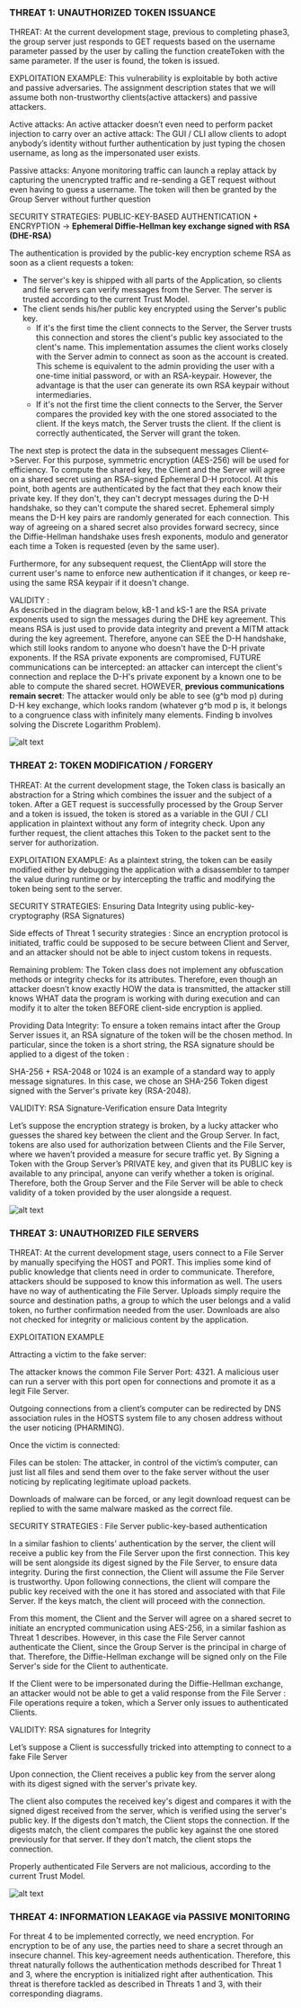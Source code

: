 

### THREAT 1: UNAUTHORIZED TOKEN ISSUANCE 

THREAT: At the current development stage, previous to completing phase3, the group server just responds to GET requests based on the username parameter passed by the user by calling  the function createToken with the same parameter. If the user is found, the token is issued. 

EXPLOITATION EXAMPLE: This vulnerability is exploitable by both active and passive adversaries. The assignment description states that we will assume both non-trustworthy clients(active attackers) and passive attackers. 

Active attacks: An active attacker doesn’t even need to perform packet injection to carry over an active attack: The GUI / CLI allow clients to adopt anybody’s identity without further authentication by just typing the chosen username, as long as the impersonated user exists. 

Passive attacks: Anyone monitoring traffic can launch a replay attack by capturing the unencrypted traffic and re-sending a GET request without even having to guess a username. The token will then be granted by the Group Server without further question

SECURITY STRATEGIES: PUBLIC-KEY-BASED AUTHENTICATION + ENCRYPTION -> **Ephemeral Diffie-Hellman key exchange signed with RSA (DHE-RSA)**

The authentication is provided by the public-key encryption scheme RSA as soon as a client requests a token: 
 - The server's key is shipped with all parts of the Application, so clients and file servers can verify messages from the Server. The server is trusted according to the current Trust Model.
 - The client sends his/her public key encrypted using the Server's public key.
   - If it's the first time the client connects to the Server, the Server trusts this connection and stores the client's public key associated to the clent's name. This implementation assumes the client works closely with the Server admin to connect as soon as the account is created. This scheme is equivalent to the admin providing the user with a one-time initial password, or with an RSA-keypair. However, the advantage is that the user can generate its own RSA keypair without intermediaries.
   - If it's not the first time the client connects to the Server, the Server compares the provided key with the one stored associated to the client. If the keys match, the Server trusts the client.
If the client is correctly authenticated, the Server will grant the token.

The next step is protect the data in the subsequent messages Client<->Server. For this purpose, symmetric encryption (AES-256) will be used for efficiency. To compute the shared key, the Client and the Server will agree on a shared secret using an RSA-signed Ephemeral D-H protocol. At this point, both agents are authenticated by the fact that they each know their private key. If they don't, they can't decrypt messages during the D-H handshake, so they can't compute the shared secret. Ephemeral simply means the D-H key pairs are randomly generated for each connection. This way of agreeing on a shared secret also provides forward secrecy, since the Diffie-Hellman handshake uses fresh exponents, modulo and generator each time a Token is requested (even by the same user).

Furthermore, for any subsequent request, the ClientApp will store the current user's name to enforce new authentication if it changes, or keep re-using the same RSA keypair if it doesn't change.

VALIDITY :  
As described in the diagram below, kB-1 and kS-1 are the RSA private exponents used to sign the messages during the DHE key agreement. This means RSA is just used to provide data integrity and prevent a MITM attack during the key agreement. Therefore, anyone can SEE the D-H handshake, which still looks random to anyone who doesn't have the D-H private exponents.
If the RSA private exponents are compromised, FUTURE communications can be intercepted: an attacker can intercept the client's connection and replace the D-H's private exponent by a known one to be able to compute the shared secret. 
HOWEVER, **previous communications remain secret**: The attacker would only be able to see (g^b mod p) during D-H key exchange, which looks random (whatever g^b mod p is, it belongs to a congruence class with infinitely many elements. Finding b involves solving the Discrete Logarithm Problem).



![alt text](https://github.com/kiranpawar94/cs1653-2020su-haz79-kip28-nic89/blob/phase3_DiffieHellman/reports/Diagram_Threat1_4.png?raw=true)

 

 

### THREAT 2: TOKEN MODIFICATION / FORGERY

THREAT: At the current development stage, the Token class is basically an abstraction for a String which combines the issuer and the subject of a token. After a GET request is successfully processed by the Group Server and a token is issued, the token is stored as a variable in the GUI / CLI application in plaintext without any form of integrity check. Upon any further request, the client attaches this Token to the packet sent to the server for authorization. 

 

EXPLOITATION EXAMPLE: As a plaintext string, the token can be easily modified either by debugging the application with a disassembler to tamper the value during runtime or by intercepting the traffic and modifying the token being sent to the server. 

SECURITY STRATEGIES:  Ensuring Data Integrity using public-key-cryptography (RSA Signatures)

Side effects of Threat 1 security strategies : Since an encryption protocol is initiated, traffic could be supposed to be secure between Client and Server, and an attacker should not be able to inject custom tokens in requests. 

Remaining problem:  The Token class does not implement any obfuscation methods or integrity checks  for its attributes. Therefore, even though an attacker doesn’t know exactly HOW the data is transmitted, the attacker still knows WHAT data the program is working with during execution and can modify it to alter the token BEFORE client-side encryption is applied. 

Providing Data Integrity:  To ensure a token remains intact after the Group Server issues it, an RSA signature of the token will be the chosen method. In particular, since the token is a short string, the RSA signature should be applied to a digest of the token : 

SHA-256 + RSA-2048 or 1024 is an example of a standard way to apply message signatures. In this case, we chose an SHA-256 Token digest signed with the Server's private key (RSA-2048).

VALIDITY: RSA Signature-Verification ensure Data Integrity

Let’s suppose the encryption strategy is broken, by a lucky attacker who guesses the shared key between the client and the Group Server. In fact, tokens are also used for authorization between Clients and the File Server, where we haven’t provided a measure for secure traffic yet. By Signing a Token with the Group Server’s PRIVATE key, and given that its PUBLIC key is available to any principal, anyone can verify whether a token is original. Therefore, both the Group Server and the File Server will be able to check validity of a token provided by the user alongside a request.

 
![alt text](https://github.com/kiranpawar94/cs1653-2020su-haz79-kip28-nic89/blob/phase3_DiffieHellman/reports/Diagram_Threat2.png?raw=true)

### THREAT 3: UNAUTHORIZED FILE SERVERS 

THREAT: At the current development stage, users connect to a File Server by manually specifying the HOST and PORT. This implies some kind of public knowledge that clients need in order to communicate. Therefore, attackers should be supposed to know this information as well. The users have no way of authenticating the File Server. Uploads simply require the source and destination paths, a group to which the user belongs and a valid token, no further confirmation needed from the user. Downloads are also not checked for integrity or malicious content by the application. 

EXPLOITATION EXAMPLE 

Attracting a victim to the fake server: 

The attacker knows the common File Server Port: 4321. A malicious user can run a server with this port open for connections and promote it as a legit File Server.  

Outgoing connections from a client’s computer can be redirected by DNS association rules in the HOSTS system file to any chosen address without the user noticing (PHARMING). 

Once the victim is connected: 

Files can be stolen: The attacker, in control of the victim’s computer, can just list all files and send them over to the fake server without the user noticing by replicating legitimate upload packets. 

Downloads of malware can be forced, or any legit download request can be replied to with the same malware masked as the correct file.  

SECURITY STRATEGIES : File Server public-key-based authentication

In a similar fashion to clients' authentication by the server, the client will receive a public key from the File Server upon the first connection. This key will be sent alongside its digest signed by the File Server, to ensure data integrity.
During the first connection, the Client will assume the File Server is trustworthy.
Upon following connections, the client will compare the public key received with the one it has stored and associated with that File Server. If the keys match, the client will proceed with the connection.

From this moment, the Client and the Server will agree on a shared secret to initiate an encrypted communication using AES-256, in a similar fashion as Threat 1 describes. However, in this case the File Server cannot authenticate the Client, since the Group Server is the principal in charge of that. Therefore, the Diffie-Hellman exchange will be signed only on the File Server's side for the Client to authenticate.

If the Client were to be impersonated during the Diffie-Hellman exchange, an attacker would not be able to get a valid response from the File Server : File operations require a token, which a Server only issues to authenticated Clients.

VALIDITY: RSA signatures for Integrity 

Let’s suppose a Client is successfully tricked into attempting to connect to a fake File Server 

Upon connection, the Client receives a public key from the server along with its digest signed with the server's private key.

The client also computes the received key's digest and compares it with the signed digest received from the server, which is verified using the server's public key.  If the digests don't match, the Client stops the connection.
If the digests match, the client compares the public key against the one stored previously for that server. If they don't match, the client stops the connection.

Properly authenticated File Servers are not malicious, according to the current Trust Model. 


 
![alt text](https://github.com/kiranpawar94/cs1653-2020su-haz79-kip28-nic89/blob/phase3_DiffieHellman/reports/Diagram_Threat3_4.png?raw=true)

### THREAT 4: INFORMATION LEAKAGE via PASSIVE MONITORING 

 

For threat 4 to be implemented correctly, we need encryption. For encryption to be of any use, the parties need to share a secret through an insecure channel. This key-agreement needs authentication. 
Therefore, this threat naturally follows the authentication methods described for Threat 1 and 3, where the encryption is initialized right after authentication. 
This threat is therefore tackled as described in Threats 1 and 3, with their corresponding diagrams.


